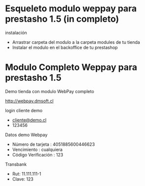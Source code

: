 Esqueleto modulo weppay para prestasho 1.5 (in completo)
==========================

instalación 

-	Arrastrar carpeta del modulo a la carpeta modules de tu tienda
-	Instalar el modulo en el backoffice de tu prestashop



Modulo Completo Weppay para prestasho 1.5
==========================

Demo tienda con modulo WebPay completo


http://webpay.dmsoft.cl

login cliente demo 

- cliente@demo.cl
- 123456

Datos demo Webpay

- Número de tarjeta : 4051885600446623
- Vencimiento : cualquiera
- Código Verificación : 123

Transbank

- Rut: 11.111.111-1
- Clave: 123




